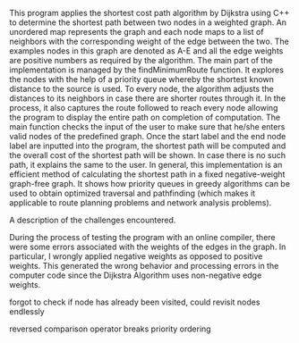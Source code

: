 This program applies the shortest cost path algorithm by Dijkstra using C++ to determine the shortest path between two nodes in a weighted graph. An unordered map represents the graph and each node maps to a list of neighbors with the corresponding weight of the edge between the two. The examples nodes in this graph are denoted as A-E and all the edge weights are positive numbers as required by the algorithm.
The main part of the implementation is managed by the findMinimumRoute function. It explores the nodes with the help of a priority queue whereby the shortest known distance to the source is used. To every node, the algorithm adjusts the distances to its neighbors in case there are shorter routes through it. In the process, it also captures the route followed to reach every node allowing the program to display the entire path on completion of computation.
The main function checks the input of the user to make sure that he/she enters valid nodes of the predefined graph. Once the start label and the end node label are inputted into the program, the shortest path will be computed and the overall cost of the shortest path will be shown. In case there is no such path, it explains the same to the user.
In general, this implementation is an efficient method of calculating the shortest path in a fixed negative-weight graph-free graph. It shows how priority queues in greedy algorithms can be used to obtain optimized traversal and pathfinding (which makes it applicable to route planning problems and network analysis problems).


A description of the challenges encountered.

During the process of testing the program with an online compiler, there were some errors associated with the weights of the edges in the graph. In particular, I wrongly applied negative weights as opposed to positive weights. This generated the wrong behavior and processing errors in the computer code since the Dijkstra Algorithm uses non-negative edge weights.

forgot to check if node has already been visited, could revisit nodes endlessly

reversed comparison operator breaks priority ordering
        
